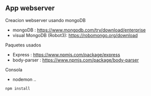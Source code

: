 ## App webserver

Creacion webserver usando mongoDB
- mongoDB : https://www.mongodb.com/try/download/enterprise
- visual MongoDB (Robot3): https://robomongo.org/download

Paquetes usados
- Express : https://www.npmjs.com/package/express
- body-parser : https://www.npmjs.com/package/body-parser

Consola
- nodemon ..
 


 ```
 npm install
 ```